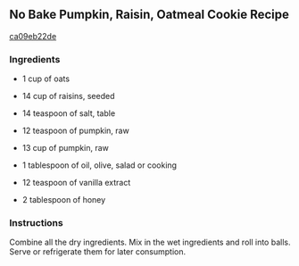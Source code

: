 ## No Bake Pumpkin, Raisin, Oatmeal Cookie Recipe

[ca09eb22de](http://www.food.com/recipe/no-bake-pumpkin-raisin-oatmeal-cookie-recipe-508110)

### Ingredients

 - 1 cup of oats

 - 14 cup of raisins, seeded

 - 14 teaspoon of salt, table

 - 12 teaspoon of pumpkin, raw

 - 13 cup of pumpkin, raw

 - 1 tablespoon of oil, olive, salad or cooking

 - 12 teaspoon of vanilla extract

 - 2 tablespoon of honey

### Instructions

Combine all the dry ingredients. Mix in the wet ingredients and roll into balls. Serve or refrigerate them for later consumption.
